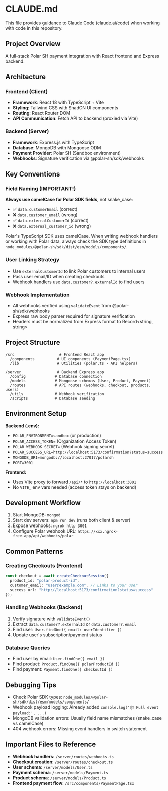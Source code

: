 # CLAUDE.md

This file provides guidance to Claude Code (claude.ai/code) when working with code in this repository.

## Project Overview

A full-stack Polar SH payment integration with React frontend and Express backend.

## Architecture

### Frontend (Client)
- **Framework**: React 18 with TypeScript + Vite
- **Styling**: Tailwind CSS with ShadCN UI components
- **Routing**: React Router DOM
- **API Communication**: Fetch API to backend (proxied via Vite)

### Backend (Server)
- **Framework**: Express.js with TypeScript
- **Database**: MongoDB with Mongoose ODM
- **Payment Provider**: Polar SH (Sandbox environment)
- **Webhooks**: Signature verification via @polar-sh/sdk/webhooks

## Key Conventions

### Field Naming (IMPORTANT!)
**Always use camelCase for Polar SDK fields**, not snake_case:
- ✅ `data.customerEmail` (correct)
- ❌ `data.customer_email` (wrong)
- ✅ `data.externalCustomerId` (correct)
- ❌ `data.external_customer_id` (wrong)

Polar's TypeScript SDK uses camelCase. When writing webhook handlers or working with Polar data, always check the SDK type definitions in `node_modules/@polar-sh/sdk/dist/esm/models/components/`.

### User Linking Strategy
- Use `externalCustomerId` to link Polar customers to internal users
- Pass user email/ID when creating checkouts
- Webhook handlers use `data.customer?.externalId` to find users

### Webhook Implementation
- All webhooks verified using `validateEvent` from @polar-sh/sdk/webhooks
- Express raw body parser required for signature verification
- Headers must be normalized from Express format to Record<string, string>

## Project Structure

```
/src                    # Frontend React app
  /components          # UI components (PaymentPage.tsx)
  /lib                 # Utilities (polar.ts - API helpers)

/server                # Backend Express app
  /config             # Database connection
  /models             # Mongoose schemas (User, Product, Payment)
  /routes             # API routes (webhooks, checkout, products, users)
  /utils              # Webhook verification
  /scripts            # Database seeding
```

## Environment Setup

**Backend (.env):**
- `POLAR_ENVIRONMENT=sandbox` (or production)
- `POLAR_ACCESS_TOKEN=` (Organization Access Token)
- `POLAR_WEBHOOK_SECRET=` (Webhook signing secret)
- `POLAR_SUCCESS_URL=http://localhost:5173/confirmation?status=success`
- `MONGODB_URI=mongodb://localhost:27017/polarsh`
- `PORT=3001`

**Frontend:**
- Uses Vite proxy to forward `/api/*` to `http://localhost:3001`
- No `VITE_` env vars needed (access token stays on backend)

## Development Workflow

1. Start MongoDB: `mongod`
2. Start dev servers: `npm run dev` (runs both client & server)
3. Expose webhooks: `ngrok http 3001`
4. Configure Polar webhook URL: `https://xxx.ngrok-free.app/api/webhooks/polar`

## Common Patterns

### Creating Checkouts (Frontend)
```typescript
const checkout = await createCheckoutSession({
  product_id: "polar-product-id",
  customer_email: "user@example.com", // Links to your user
  success_url: "http://localhost:5173/confirmation?status=success"
});
```

### Handling Webhooks (Backend)
1. Verify signature with `validateEvent()`
2. Extract `data.customer?.externalId` or `data.customer?.email`
3. Find user: `User.findOne({ email: userIdentifier })`
4. Update user's subscription/payment status

### Database Queries
- Find user by email: `User.findOne({ email })`
- Find product: `Product.findOne({ polarProductId })`
- Find payment: `Payment.findOne({ checkoutId })`

## Debugging Tips

- Check Polar SDK types: `node_modules/@polar-sh/sdk/dist/esm/models/components/`
- Webhook payload logging: Already added `console.log('📦 Full event payload:', ...)`
- MongoDB validation errors: Usually field name mismatches (snake_case vs camelCase)
- 404 webhook errors: Missing event handlers in switch statement

## Important Files to Reference

- **Webhook handlers**: `/server/routes/webhooks.ts`
- **Checkout creation**: `/server/routes/checkout.ts`
- **User schema**: `/server/models/User.ts`
- **Payment schema**: `/server/models/Payment.ts`
- **Product schema**: `/server/models/Product.ts`
- **Frontend payment flow**: `/src/components/PaymentPage.tsx`
